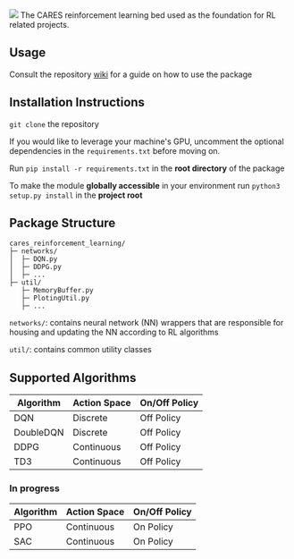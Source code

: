<img src="https://drive.google.com/uc?export=view&id=1NpXB7lFONA2epIxdZFv5vfCTRRqt8A_9" />
The CARES reinforcement learning bed used as the foundation for RL related projects.


## Usage
Consult the repository [wiki](https://github.com/UoA-CARES/cares_reinforcement_learning/wiki/%F0%9F%8F%A0-Home) for a guide on how to use the package

## Installation Instructions
`git clone` the repository

If you would like to leverage your machine's GPU, uncomment the optional dependencies in the `requirements.txt` before moving on.

Run `pip install -r requirements.txt` in the **root directory** of the package

To make the module **globally accessible** in your environment run `python3 setup.py install` in the **project root**

## Package Structure

```
cares_reinforcement_learning/
├─ networks/
│  ├─ DQN.py
│  ├─ DDPG.py
│  ├─ ...
├─ util/
   ├─ MemoryBuffer.py
   ├─ PlotingUtil.py
   ├─ ...
```
`networks/`: contains neural network (NN) wrappers that are responsible for housing and updating the NN according to RL algorithms

`util/`: contains common utility classes

## Supported Algorithms
| Algorithm      | Action Space | On/Off Policy |
| ----------- | ----------- |----------- |
| DQN      | Discrete       | Off Policy       | 
| DoubleDQN   | Discrete        | Off Policy |
| DDPG   | Continuous        | Off Policy |
| TD3   | Continuous        | Off Policy |

### In progress
| Algorithm      | Action Space |  On/Off Policy |
| ----------- | ----------- | ----------- |
| PPO      | Continuous       | On Policy       | 
| SAC   | Continuous        | On Policy       | 



